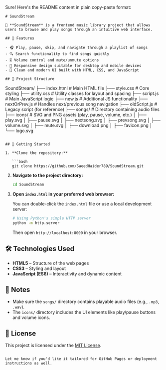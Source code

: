 Sure! Here's the README content in plain copy-paste format:

```
# SoundStream

🎵 **SoundStream** is a frontend music library project that allows users to browse and play songs through an intuitive web interface.

## 🧰 Features

- 🎧 Play, pause, skip, and navigate through a playlist of songs
- 🔍 Search functionality to find songs quickly
- 🎚️ Volume control and mute/unmute options
- 📱 Responsive design suitable for desktop and mobile devices
- 🎨 Clean and modern UI built with HTML, CSS, and JavaScript

## 📁 Project Structure

```

SoundStream/
├── index.html             # Main HTML file
├── style.css              # Core styling
├── utility.css            # Utility classes for layout and spacing
├── script.js              # Main JavaScript logic
├── new\.js                 # Additional JS functionality
├── nextOrPrev.js          # Handles next/previous song navigation
├── oldScript.js           # Legacy script (for reference)
├── songs/                 # Directory containing audio files
├── icons/                 # SVG and PNG assets (play, pause, volume, etc.)
│   ├── play.svg
│   ├── pause.svg
│   ├── nextsong.svg
│   ├── prevsong.svg
│   ├── volume.svg
│   ├── mute.svg
│   ├── download.png
│   ├── favicon.png
│   └── logo.svg

````

## 🚀 Getting Started

1. **Clone the repository:**

   ```bash
   git clone https://github.com/SaeedHaider789/SoundStream.git
````

2. **Navigate to the project directory:**

   ```bash
   cd SoundStream
   ```

3. **Open `index.html` in your preferred web browser:**

   You can double-click the `index.html` file or use a local development server:

   ```bash
   # Using Python's simple HTTP server
   python -m http.server
   ```

   Then open `http://localhost:8000` in your browser.

## 🛠️ Technologies Used

* **HTML5** – Structure of the web pages
* **CSS3** – Styling and layout
* **JavaScript (ES6)** – Interactivity and dynamic content

## 📌 Notes

* Make sure the `songs/` directory contains playable audio files (e.g., `.mp3`, `.wav`).
* The `icons/` directory includes the UI elements like play/pause buttons and volume icons.

## 📄 License

This project is licensed under the [MIT License](LICENSE).

```

Let me know if you'd like it tailored for GitHub Pages or deployment instructions as well.
```
